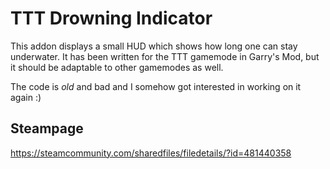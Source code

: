 # TTT Drowning Indicator

This addon displays a small HUD which shows how long one can stay underwater. It has been written for the TTT gamemode in Garry's Mod, but it should be adaptable to other gamemodes as well.

The code is _old_ and bad and I somehow got interested in working on it again :)

## Steampage
https://steamcommunity.com/sharedfiles/filedetails/?id=481440358